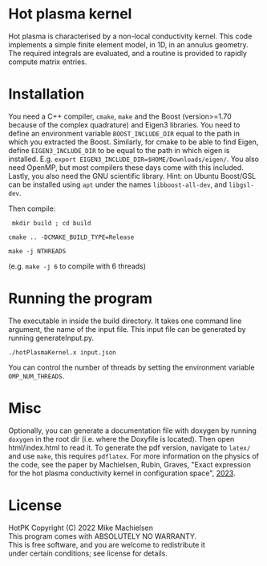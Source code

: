 # Hot plasma kernel

Hot plasma is characterised by a non-local conductivity kernel.
This code implements a simple finite element model, in 1D, in an annulus geometry.
The required integrals are evaluated, and a routine is provided to rapidly compute matrix entries.

# Installation
You need a C++ compiler, `cmake`, `make` and the Boost (version>=1.70 because of the complex quadrature) and Eigen3 libraries.
You need to define an environment variable `BOOST_INCLUDE_DIR` equal to the path in which you extracted the Boost.
Similarly, for cmake to be able to find Eigen, define `EIGEN3_INCLUDE_DIR` to be equal to the path in which eigen is installed.
E.g. `export EIGEN3_INCLUDE_DIR=$HOME/Downloads/eigen/`. You also need OpenMP, but most compilers these days come with this included.
Lastly, you also need the GNU scientific library. Hint: on Ubuntu Boost/GSL can be installed using `apt` under the names `libboost-all-dev`, and `libgsl-dev`.

Then compile:

` mkdir build ; cd build`

`cmake .. -DCMAKE_BUILD_TYPE=Release`

`make -j NTHREADS`

(e.g. `make -j 6` to compile with 6 threads)

# Running the program
The executable in inside the build directory. It takes one command line argument, the name of the input file. This input file can be generated by running generateInput.py.

`./hotPlasmaKernel.x input.json`

You can control the number of threads by setting the environment variable `OMP_NUM_THREADS`.

# Misc

Optionally, you can generate a documentation file with doxygen by running `doxygen` in the root dir (i.e. where the Doxyfile is located).
Then open html/index.html to read it. To generate the pdf version, navigate to `latex/` and use `make`, this requires `pdflatex`.
For more information on the physics of the code, see the paper by Machielsen, Rubin, Graves, "Exact expression for the hot plasma conductivity kernel in configuration space", [2023](https://doi.org/10.1016/j.fpp.2023.100008).

# License
HotPK Copyright (C) 2022  Mike Machielsen\
This program comes with ABSOLUTELY NO WARRANTY.\
This is free software, and you are welcome to redistribute it\
under certain conditions; see license for details.